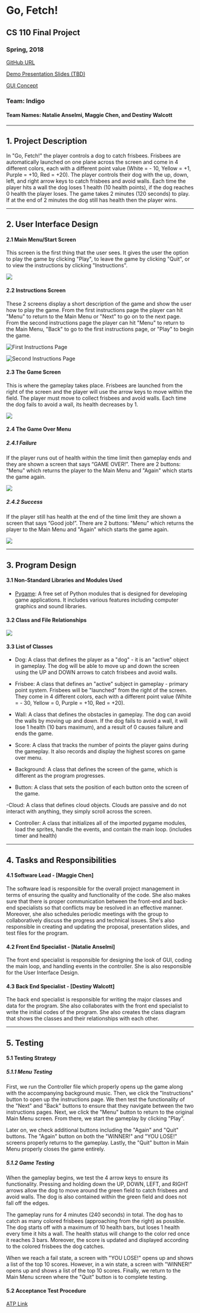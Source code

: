 # Go, Fetch!
## CS 110 Final Project
### Spring, 2018

[GitHub URL](https://github.com/binghamtonuniversity-cs110/final-project-spr18-indigo.git)

[Demo Presentation Slides (TBD)](#)

[GUI Concept](https://docs.google.com/presentation/d/1G4KUCHR8m9GNecY2GC9WtDUEP6b0_4xmQeJQMB2PxTA/edit?usp=sharing)

### Team: Indigo
#### Team Names: Natalie Anselmi, Maggie Chen, and Destiny Walcott

***

## 1. Project Description
In "Go, Fetch!" the player controls a dog to catch frisbees. Frisbees are automatically launched on one plane across the screen and come in 4 different colors, each with a different point value (White = - 10, Yellow = +1, Purple = +10, Red = +20). The player controls their dog with the up, down, left, and right arrow keys to catch frisbees and avoid walls. Each time the player hits a wall the dog loses 1 health (10 health points), if the dog reaches 0 health the player loses. The game takes 2 minutes (120 seconds) to play. If at the end of 2 minutes the dog still has health then the player wins.

***    

## 2. User Interface Design  
#### 2.1 Main Menu/Start Screen
This screen is the first thing that the user sees. It gives the user the option to play the game by clicking "Play", to leave the game by clicking "Quit", or to view the instructions by clicking "Instructions".

![](charts/MainMenu.png?raw=true)

#### 2.2 Instructions Screen
These 2 screens display a short description of the game and show the user how to play the game. From the first instructions page the player can hit "Menu" to return to the Main Menu or "Next" to go on to the next page. From the second instructions page the player can hit "Menu" to return to the Main Menu, "Back" to go to the first instructions page, or "Play" to begin the game.

![First Instructions Page](assets/Inst1.png?raw=true)

![Second Instructions Page](assets/Inst2.png?raw=true)

#### 2.3 The Game Screen
This is where the gameplay takes place. Frisbees are launched from the right of the screen and the player will use the arrow keys to move within the field. The player must move to collect frisbees and avoid walls. Each time the dog fails to avoid a wall, its health  decreases by 1.

![](charts/GamePlay.png?raw=true)

#### 2.4 The Game Over Menu
##### 2.4.1 Failure
If the player runs out of health within the time limit then gameplay ends and they are shown a screen that says “GAME OVER!”. There are 2 buttons: "Menu" which returns the player to the Main Menu and "Again" which starts the game again.

![](assets/LoseBG.png?raw=true)

##### 2.4.2 Success
If the player still has health at the end of the time limit they are shown a screen that says “Good job!”. There are 2 buttons: "Menu" which returns the player to the Main Menu and "Again" which starts the game again.

![](assets/WinBG.png?raw=true)

***
## 3. Program Design
#### 3.1 Non-Standard Libraries and Modules Used
- [Pygame](https://www.pygame.org/): A free set of Python modules that is designed for developing game applications. It includes various features including computer graphics and sound libraries.

#### 3.2 Class and File Relationships
![](charts/ClassDiagram.png?raw=true)

#### 3.3 List of Classes
- Dog: A class that defines the player as a "dog" - it is an "active" object in gameplay. The dog will be able to move up and down the screen using the UP and DOWN arrows to catch frisbees and avoid walls.

- Frisbee: A class that defines an "active" subject in gameplay - primary point system. Frisbees will be "launched" from the right of the screen. They come in 4 different colors, each with a different point value (White = - 30, Yellow = 0, Purple = +10, Red = +20).

- Wall: A class that defines the obstacles in gameplay. The dog can avoid the walls by moving up and down. If the dog fails to avoid a wall, it will lose 1 health (10 bars maximum), and a result of 0 causes failure and ends the game.

- Score: A class that tracks the number of points the player gains during the gameplay. It also records and display the highest scores on game over menu.

- Background: A class that defines the screen of the game, which is different as the program progresses.

- Button: A class that sets the position of each button onto the screen of the game.

-Cloud: A class that defines cloud objects. Clouds are passive and do not interact with anything, they simply scroll across the screen.

- Controller: A class that initializes all of the imported pygame modules, load the sprites, handle the events, and contain the main loop. (includes timer and health)

***
## 4. Tasks and Responsibilities
#### 4.1 Software Lead - [Maggie Chen]
The software lead is responsible for the overall project management in terms of ensuring the quality and functionality of the code. She also makes sure that there is proper communication between the front-end and back-end specialists so that conflicts may be resolved in an effective manner. Moreover, she also schedules periodic meetings with the group to collaboratively discuss the progress and technical issues. She's also responsible in creating and updating the proposal, presentation slides, and test files for the program.

#### 4.2 Front End Specialist - [Natalie Anselmi]
The front end specialist is responsible for designing the look of GUI, coding the main loop, and handling events in the controller. She is also responsible for the User Interface Design.

#### 4.3 Back End Specialist - [Destiny Walcott]
The back end specialist is responsible for writing the major classes and data for the program. She also collaborates with the front end specialist to write the initial codes of the program. She also creates the class diagram that shows the classes and their relationships with each other.

***
## 5. Testing
#### 5.1 Testing Strategy
##### 5.1.1 Menu Testing

First, we run the Controller file which properly opens up the game along with the accompanying background music. Then, we click the "Instructions" button to open up the instructions page. We then test the functionality of the "Next" and "Back" buttons to ensure that they navigate between the two instructions pages. Next, we click the "Menu" button to return to the original Main Menu screen. From there, we start the gameplay by clicking "Play".

Later on, we check additional buttons including the "Again" and "Quit" buttons. The "Again" button on both the "WINNER!" and "YOU LOSE!" screens properly returns to the gameplay. Lastly, the "Quit" button in Main Menu properly closes the game entirely.

##### 5.1.2 Game Testing

When the gameplay begins, we test the 4 arrow keys to ensure its functionality. Pressing and holding down the UP, DOWN, LEFT, and RIGHT arrows allow the dog to move around the green field to catch frisbees and avoid walls. The dog is also contained within the green field and does not fall off the edges.

The gameplay runs for 4 minutes (240 seconds) in total. The dog has to catch as many colored frisbees (approaching from the right) as possible. The dog starts off with a maximum of 10 health bars, but loses 1 health every time it hits a wall. The health status will change to the color red once it reaches 3 bars. Moreover, the score is updated and displayed according to the colored frisbees the dog catches.

When we reach a fail state, a screen with "YOU LOSE!" opens up and shows a list of the top 10 scores. However, in a win state, a screen with "WINNER!" opens up and shows a list of the top 10 scores. Finally, we return to the Main Menu screen where the "Quit" button is to complete testing.

#### 5.2 Acceptance Test Procedure
[ATP Link](https://docs.google.com/document/d/1mRwjm5VlQiFG5ITpi4t685rkpe00hen6QSnsbdL7kWU/edit?usp=sharing)
